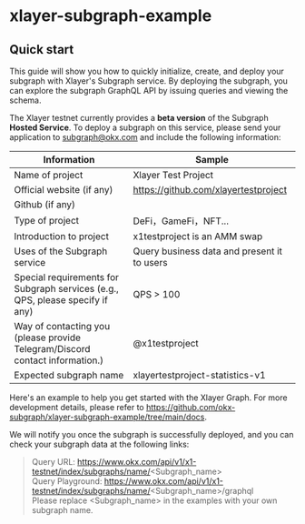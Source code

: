 # xlayer-subgraph-example
## **Quick start**

This guide will show you how to quickly initialize, create, and deploy your subgraph with Xlayer's Subgraph service. By deploying the subgraph, you can explore the subgraph GraphQL API by issuing queries and viewing the schema.

The Xlayer testnet currently provides a **beta version** of the Subgraph **Hosted Service**. To deploy a subgraph on this service, please send your application to subgraph@okx.com and include the following information:

| **Information**                                              | **Sample**                                  |
| ------------------------------------------------------------ | ------------------------------------------- |
| Name of project                                              | Xlayer Test Project                             |
| Official website (if any)                                    | https://github.com/xlayertestproject            |
| Github (if any)                                              |                                             |
| Type of project                                              | DeFi，GameFi，NFT...                        |
| Introduction to project                                      | x1testproject is an AMM swap                |
| Uses of the Subgraph service                                 | Query business data and present it to users |
| Special requirements for Subgraph services (e.g., QPS, please specify if any) | QPS > 100                                   |
| Way of contacting you (please provide Telegram/Discord contact information.) | @x1testproject                              |
| Expected subgraph name                                       | xlayertestproject-statistics-v1                 |

Here's an example to help you get started with the Xlayer Graph. For more development details, please refer to https://github.com/okx-subgraph/xlayer-subgraph-example/tree/main/docs.

We will notify you once the subgraph is successfully deployed, and you can check your subgraph data at the following links:
> Query URL: https://www.okx.com/api/v1/x1-testnet/index/subgraphs/name/<Subgraph_name>  
> Query Playground: https://www.okx.com/api/v1/x1-testnet/index/subgraphs/name/<Subgraph_name>/graphql  
> Please replace <Subgraph_name> in the examples with your own subgraph name.
